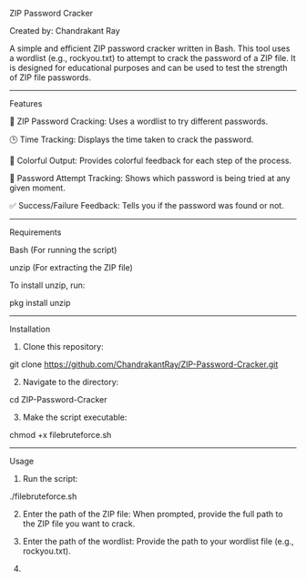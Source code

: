 ZIP Password Cracker

Created by: Chandrakant Ray

A simple and efficient ZIP password cracker written in Bash. This tool uses a wordlist (e.g., rockyou.txt) to attempt to crack the password of a ZIP file. It is designed for educational purposes and can be used to test the strength of ZIP file passwords.


---

Features

🔑 ZIP Password Cracking: Uses a wordlist to try different passwords.

🕒 Time Tracking: Displays the time taken to crack the password.

🎨 Colorful Output: Provides colorful feedback for each step of the process.

🔄 Password Attempt Tracking: Shows which password is being tried at any given moment.

✅ Success/Failure Feedback: Tells you if the password was found or not.



---

Requirements

Bash (For running the script)

unzip (For extracting the ZIP file)


To install unzip, run:

pkg install unzip


---

Installation

1. Clone this repository:

git clone https://github.com/ChandrakantRay/ZIP-Password-Cracker.git


2. Navigate to the directory:

cd ZIP-Password-Cracker


3. Make the script executable:

chmod +x filebruteforce.sh




---

Usage

1. Run the script:

./filebruteforce.sh


2. Enter the path of the ZIP file: When prompted, provide the full path to the ZIP file you want to crack.


3. Enter the path of the wordlist: Provide the path to your wordlist file (e.g., rockyou.txt).
4. 
